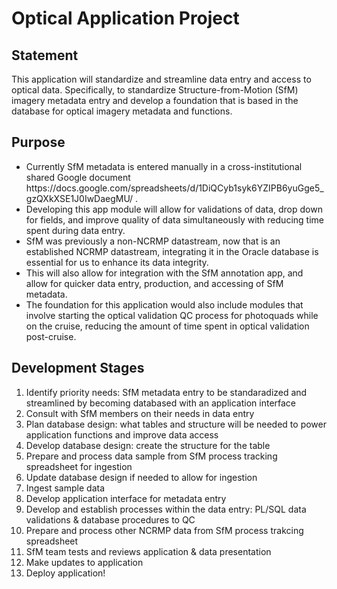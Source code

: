 # Optical Application Project

## Statement
This application will standardize and streamline data entry and access to optical data. Specifically, to standardize Structure-from-Motion (SfM) imagery metadata entry and develop a foundation that is based in the database for optical imagery metadata and functions.

## Purpose
<ul>
<li></l>Currently SfM metadata is entered manually in a cross-institutional shared Google document https://docs.google.com/spreadsheets/d/1DiQCyb1syk6YZIPB6yuGge5_gzQXkXSE1J0IwDaegMU/ .</li>
<li>Developing this app module will allow for validations of data, drop down for fields, and improve quality of data simultaneously with reducing time spent during data entry.</li>
<li>SfM was previously a non-NCRMP datastream, now that is an established NCRMP datastream, integrating it in the Oracle database is essential for us to enhance its data integrity.</li>
<li>This will also allow for integration with the SfM annotation app, and allow for quicker data entry, production, and accessing of SfM metadata.</li>
<li>The foundation for this application would also include modules that involve starting the optical validation QC process for photoquads while on the cruise, reducing the amount of time spent in optical validation post-cruise.</li>
</ul>

## Development Stages
1. Identify priority needs: SfM metadata entry to be standaradized and streamlined by becoming databased with an application interface
2. Consult with SfM members on their needs in data entry
3. Plan database design: what tables and structure will be needed to power application functions and improve data access
4. Develop database design: create the structure for the table
5. Prepare and process data sample from SfM process tracking spreadsheet for ingestion
6. Update database design if needed to allow for ingestion
8. Ingest sample data
7. Develop application interface for metadata entry
8. Develop and establish processes within the data entry: PL/SQL data validations &  database procedures to QC
10. Prepare and process other NCRMP data from SfM process trakcing spreadsheet
11. SfM team tests and reviews application & data presentation
12. Make updates to application
13. Deploy application!
